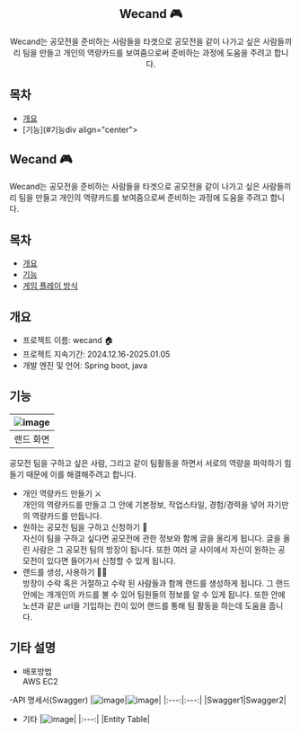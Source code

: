 <div align="center">
<h2>Wecand 🎮</h2>
   Wecand는 공모전을 준비하는 사람들을 타겟으로 공모전을 같이 나가고 싶은 사람들끼리 팀을 만들고 개인의 역량카드를 보여줌으로써 준비하는 과정에 도움을 주려고 합니다. 
</div>

## 목차
  - [개요](#개요) 
  - [기능](#기능div align="center">
<h2>Wecand 🎮</h2>
   Wecand는 공모전을 준비하는 사람들을 타겟으로 공모전을 같이 나가고 싶은 사람들끼리 팀을 만들고 개인의 역량카드를 보여줌으로써 준비하는 과정에 도움을 주려고 합니다. 
</div>

## 목차
  - [개요](#개요) 
  - [기능](#기능)
  - [게임 플레이 방식](#게임-플레이-방식)

## 개요
- 프로젝트 이름: wecand 🏠
- 프로젝트 지속기간: 2024.12.16-2025.01.05
- 개발 엔진 및 언어: Spring boot, java

## 기능
|![image](https://github.com/user-attachments/assets/da25b0a5-56e6-4d0c-a4da-d6c3fbd90acb)|
|:---:|
|랜드 화면|

공모전 팀을 구하고 싶은 사람, 그리고 같이 팀활동을 하면서 서로의 역량을 파악하기 힘들기 때문에 이를 해결해주려고 합니다.<br>
- 개인 역량카드 만들기 ⚔️<br>
개인의 역량카드를 만들고 그 안에 기본정보, 작업스타일, 경험/경력을 넣어 자기만의 역량카드를 만듭니다.
- 원하는 공모전 팀을 구하고 신청하기 🎯<br>
자신이 팀을 구하고 싶다면 공모전에 관한 정보와 함께 글을 올리게 됩니다. 글을 올린 사람은 그 공모전 팀의 방장이 됩니다. 또한 여러 글 사이에서 자신이 원하는 공모전이 있다면 들어가서 신청할 수 있게 됩니다.
- 랜드를 생성, 사용하기 🏄🏻<br>
방장이 수락 혹은 거절하고 수락 된 사람들과 함께 랜드를 생성하게 됩니다. 그 랜드 안에는 개개인의 카드를 볼 수 있어 팀원들의 정보를 알 수 있게 됩니다. 또한 안에 노션과 같은 url을 기입하는 칸이 있어 랜드를 통해 팀 활동을 하는데 도움을 줍니다.

## 기타 설명
- 배포방법<br>
AWS EC2

-API 명세서(Swagger)
|![image](https://github.com/user-attachments/assets/8b7a6264-e139-4c07-ba63-5e1324d400f6)|![image](https://github.com/user-attachments/assets/d24f4580-667c-4197-8783-a9dd83296183)|
|:---:|:---:|
|Swagger1|Swagger2|

- 기타
|![image](https://github.com/user-attachments/assets/ae2b8b67-c84a-423a-9dbe-bae12378ba2a)|
|:---:|
|Entity Table|








